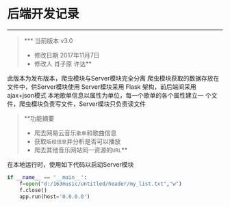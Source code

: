 # 后端开发记录
-------
> *** 当前版本  v3.0
> * 修改日期 2017年11月7日
> * 修改人 肖子原 许达**

此版本为发布版本，爬虫模块与Server模块完全分离
爬虫模块获取的数据存放在文件中，供Server模块使用
Server模块采用 Flask 架构，前后端间采用 ajax+json模式
本地歌单信息以属性为单位，每一个歌单的各个属性建立一
个文件，爬虫模块负责写文件，Server模块只负责读文件

> **功能摘要
> * 爬去网易云音乐`歌单`和歌曲信息
> * 获取`版权信息`并分析是否可以播放
> * 爬去其他音乐网站同一资源的`URL`**

在本地运行时，使用如下代码以启动Server模块

```python
if __name__ == '__main__':
    f=open("d:/163music/untitled/header/my_list.txt","w")
    f.close()
    app.run(host='0.0.0.0')
```

